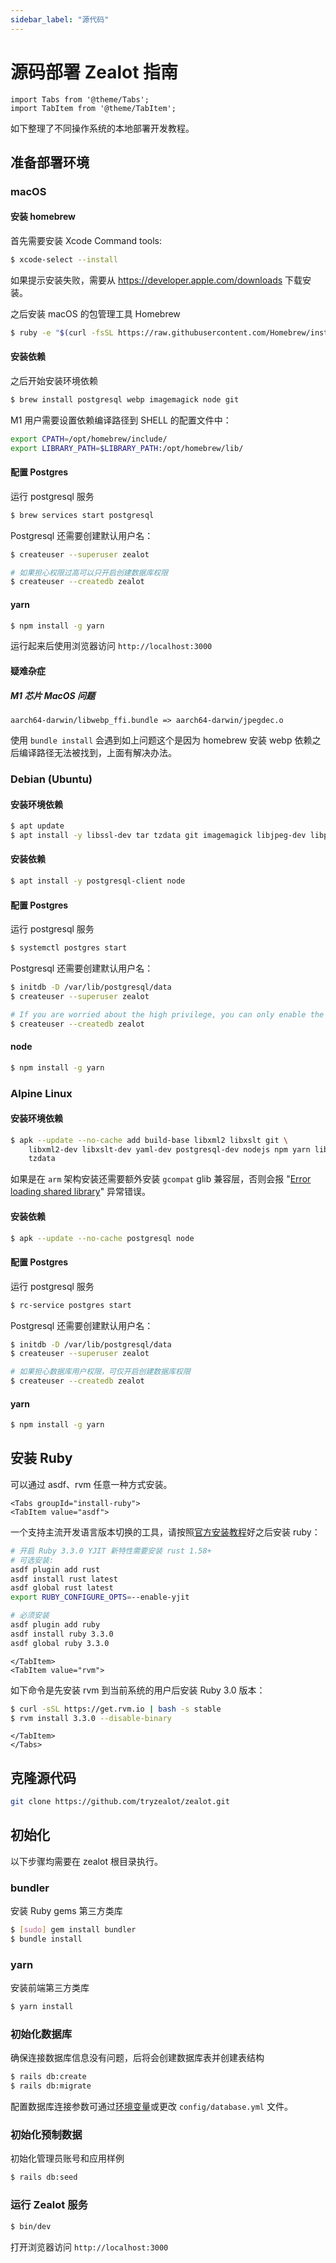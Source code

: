 ```yaml
---
sidebar_label: "源代码"
---
```


# 源码部署 Zealot 指南

```mdx-code-block
import Tabs from '@theme/Tabs';
import TabItem from '@theme/TabItem';
```

如下整理了不同操作系统的本地部署开发教程。

## 准备部署环境

### macOS

#### 安装 homebrew

首先需要安装 Xcode Command tools:

```bash
$ xcode-select --install
```

如果提示安装失败，需要从 https://developer.apple.com/downloads 下载安装。

之后安装 macOS 的包管理工具 Homebrew

```bash
$ ruby -e "$(curl -fsSL https://raw.githubusercontent.com/Homebrew/install/master/install)"
```

#### 安装依赖

之后开始安装环境依赖

```bash
$ brew install postgresql webp imagemagick node git
```

M1 用户需要设置依赖编译路径到 SHELL 的配置文件中：

```bash
export CPATH=/opt/homebrew/include/
export LIBRARY_PATH=$LIBRARY_PATH:/opt/homebrew/lib/
```

#### 配置 Postgres

运行 postgresql 服务

```bash
$ brew services start postgresql
```

Postgresql 还需要创建默认用户名：

```bash
$ createuser --superuser zealot

# 如果担心权限过高可以只开启创建数据库权限
$ createuser --createdb zealot
```

#### yarn

```bash
$ npm install -g yarn
```

运行起来后使用浏览器访问 `http://localhost:3000`

#### 疑难杂症

##### M1 芯片 MacOS 问题

```
aarch64-darwin/libwebp_ffi.bundle => aarch64-darwin/jpegdec.o
```

使用 `bundle install` 会遇到如上问题这个是因为 homebrew 安装 webp 依赖之后编译路径无法被找到，上面有解决办法。

### Debian (Ubuntu)

#### 安装环境依赖

```bash
$ apt update
$ apt install -y libssl-dev tar tzdata git imagemagick libjpeg-dev libpng-dev libtiff-dev libwebp-dev
```

#### 安装依赖

```bash
$ apt install -y postgresql-client node
```

#### 配置 Postgres

运行 postgresql 服务

```bash
$ systemctl postgres start
```

Postgresql 还需要创建默认用户名：

```bash
$ initdb -D /var/lib/postgresql/data
$ createuser --superuser zealot

# If you are worried about the high privilege, you can only enable the create database privilege
$ createuser --createdb zealot
```

#### node

```bash
$ npm install -g yarn
```

### Alpine Linux

#### 安装环境依赖

```bash
$ apk --update --no-cache add build-base libxml2 libxslt git \
    libxml2-dev libxslt-dev yaml-dev postgresql-dev nodejs npm yarn libwebp-dev libpng-dev tiff-dev \
    tzdata
```

如果是在 `arm` 架构安装还需要额外安装 `gcompat` glib 兼容层，否则会报 "[Error loading shared library](https://nokogiri.org/tutorials/installing_nokogiri.html#linux-musl-error-loading-shared-library)" 异常错误。

#### 安装依赖

```bash
$ apk --update --no-cache postgresql node
```

#### 配置 Postgres

运行 postgresql 服务

```bash
$ rc-service postgres start
```

Postgresql 还需要创建默认用户名：

```bash
$ initdb -D /var/lib/postgresql/data
$ createuser --superuser zealot

# 如果担心数据库用户权限，可仅开启创建数据库权限
$ createuser --createdb zealot
```

#### yarn

```bash
$ npm install -g yarn
```

## 安装 Ruby

可以通过 asdf、rvm 任意一种方式安装。

```mdx-code-block
<Tabs groupId="install-ruby">
<TabItem value="asdf">
```

一个支持主流开发语言版本切换的工具，请按照[官方安装教程](http://asdf-vm.com/guide/getting-started.html)好之后安装 ruby：

```bash
# 开启 Ruby 3.3.0 YJIT 新特性需要安装 rust 1.58+
# 可选安装:
asdf plugin add rust
asdf install rust latest
asdf global rust latest
export RUBY_CONFIGURE_OPTS=--enable-yjit

# 必须安装
asdf plugin add ruby
asdf install ruby 3.3.0
asdf global ruby 3.3.0
```

```mdx-code-block
</TabItem>
<TabItem value="rvm">
```

如下命令是先安装 rvm 到当前系统的用户后安装 Ruby 3.0 版本：

```bash
$ curl -sSL https://get.rvm.io | bash -s stable
$ rvm install 3.3.0 --disable-binary
```

```mdx-code-block
</TabItem>
</Tabs>
```

## 克隆源代码

```bash
git clone https://github.com/tryzealot/zealot.git
```

## 初始化

以下步骤均需要在 zealot 根目录执行。

### bundler

安装 Ruby gems 第三方类库

```bash
$ [sudo] gem install bundler
$ bundle install
```

### yarn

安装前端第三方类库

```bash
$ yarn install
```

### 初始化数据库

确保连接数据库信息没有问题，后将会创建数据库表并创建表结构

```bash
$ rails db:create
$ rails db:migrate
```

配置数据库连接参数可通过[环境变量](/docs/self-hosted/configuration/environment-variables)或更改 `config/database.yml` 文件。

### 初始化预制数据

初始化管理员账号和应用样例

```bash
$ rails db:seed
```

### 运行 Zealot 服务

```bash
$ bin/dev
```

打开浏览器访问 `http://localhost:3000`
